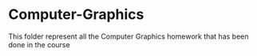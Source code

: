 # Computer-Graphics
This folder represent all the Computer Graphics homework that has been done in the course
